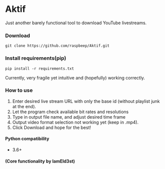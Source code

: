 # Aktif

Just another barely functional tool to download YouTube livestreams.

### Download
```shell
git clone https://github.com/raspbeep/Aktif.git
```


### Install requirements(pip)

```shell
pip install -r requirements.txt
```

Currently, very fragile yet intuitive and (hopefully) working correctly.

### How to use

1. Enter desired live stream URL with only the base id (without playlist junk at the end).
2. Let the program check available bit rates and resolutions
3. Type in output file name, and adjust desired time frame
4. Output video format selection not working yet (keep in .mp4).
4. Click Download and hope for the best!


#### Python compatibility

-   3.6+

#### (Core functionality by IamEld3st)
